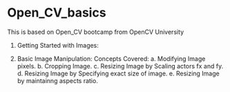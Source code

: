 # Open_CV_basics
This is based on Open_CV bootcamp from OpenCV University

1. Getting Started with Images:
   
2. Basic Image Manipulation:
   Concepts Covered:
      a. Modifying Image pixels.
      b. Cropping Image.
      c. Resizing Image by Scaling actors fx and fy.
      d. Resizing Image by Specifying exact size of image.
      e. Resizing Image by maintainng aspects ratio.
 
